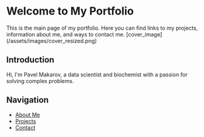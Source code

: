# Welcome to My Portfolio

This is the main page of my portfolio. Here you can find links to my projects, information about me, and ways to contact me.
[cover_image] (/assets/images/cover_resized.png)

## Introduction

Hi, I'm Pavel Makarov, a data scientist and biochemist with a passion for solving complex problems.

## Navigation

- [About Me](#about)
- [Projects](#projects)
- [Contact](#contact)
